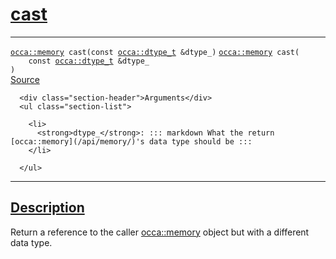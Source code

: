 
<h1 id="cast">
 <a href="#/api/memory/cast" class="anchor">
   <span>cast</span>
  </a>
</h1>

<div class="signature">

<hr>

  <div class="definition-container">
    <div class="definition">
      <code class="desktop-only"><a href="#/api/memory/">occa::memory</a> cast(<span class="token keyword">const</span> <a href="#/api/dtype_t">occa::dtype&lowbar;t</a> &dtype_)</code>
      <code class="mobile-only"><a href="#/api/memory/">occa::memory</a> cast(
    <span class="token keyword">const</span> <a href="#/api/dtype_t">occa::dtype&lowbar;t</a> &dtype_
)</code>
      <div class="flex-spacing"></div>
      <a href="https://github.com/libocca/occa/blob/3f46f975/include/occa/core/memory.hpp#L456" target="_blank">Source</a>
    </div>
    <div class="description">

      <div class="section-header">Arguments</div>
      <ul class="section-list">
          
        <li>
          <strong>dtype_</strong>: ::: markdown What the return [occa::memory](/api/memory/)'s data type should be :::
        </li>

      </ul>
</div>
  </div>

  <hr>
</div>


<h2 id="description">
 <a href="#/api/memory/cast?id=description" class="anchor">
   <span>Description</span>
  </a>
</h2>

Return a reference to the caller [occa::memory](/api/memory/) object but
with a different data type.

